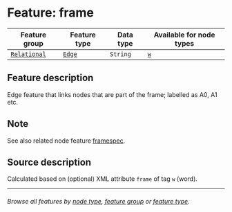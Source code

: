 # Feature: frame

Feature group | Feature type | Data type | Available for node types
---  | --- | --- | ---
[`Relational`](featuresbygroup.md#relational-features) | [`Edge`](featuresbyfeaturetype.md#edge-features) | `String`  | [`w`](wordnodefeatures.md#readme)

## Feature description

Edge feature that links nodes that are part of the frame; labelled as A0, A1 etc. 

## Note

See also related node feature [framespec](framespec.md#readme).

## Source description

Calculated based on (optional) XML attribute `frame` of tag `w` (word).

---
###### *Browse all features by [node type](featuresbynodetype.md#readme), [feature group](featuresbygroup.md#readme) or [feature type](featuresbyfeaturetype.md#readme).*

